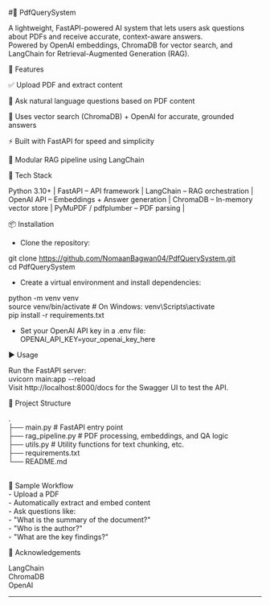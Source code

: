 #📄 PdfQuerySystem

A lightweight, FastAPI-powered AI system that lets users ask questions about PDFs and receive accurate, context-aware answers. <br>
Powered by OpenAI embeddings, ChromaDB for vector search, and LangChain for Retrieval-Augmented Generation (RAG).<br>

🚀 Features

✅ Upload PDF and extract content

🤖 Ask natural language questions based on PDF content

🧠 Uses vector search (ChromaDB) + OpenAI for accurate, grounded answers

⚡ Built with FastAPI for speed and simplicity

🔌 Modular RAG pipeline using LangChain

💠 Tech Stack

Python 3.10+ |
FastAPI – API framework | 
LangChain – RAG orchestration |
OpenAI API – Embeddings + Answer generation |
ChromaDB – In-memory vector store |
PyMuPDF / pdfplumber – PDF parsing | <br>

📦 Installation

- Clone the repository:<br>

git clone https://github.com/NomaanBagwan04/PdfQuerySystem.git <br>
cd PdfQuerySystem

- Create a virtual environment and install dependencies: <br>

python -m venv venv <br>
source venv/bin/activate  # On Windows: venv\Scripts\activate <br>
pip install -r requirements.txt <br>

- Set your OpenAI API key in a .env file: <br>
OPENAI_API_KEY=your_openai_key_here <br>

▶️ Usage 

Run the FastAPI server: <br>
uvicorn main:app --reload <br>
Visit http://localhost:8000/docs for the Swagger UI to test the API. <br>

📁 Project Structure

.<br>
├── main.py              # FastAPI entry point <br>
├── rag_pipeline.py      # PDF processing, embeddings, and QA logic <br>
├── utils.py             # Utility functions for text chunking, etc. <br>
├── requirements.txt <br>
└── README.md <br>

<br>
🧪 Sample Workflow <br>
- Upload a PDF <br>
- Automatically extract and embed content <br>
- Ask questions like: <br>
 - "What is the summary of the document?" <br>
 - "Who is the author?" <br>
 - "What are the key findings?" <br>

🙌 Acknowledgements

LangChain <br>
ChromaDB <br>
OpenAI <br>

---

